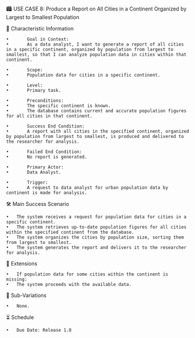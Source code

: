 🏙️ USE CASE 8: Produce a Report on All Cities in a Continent Organized by Largest to Smallest Population

📌 Characteristic Information

	•       Goal in Context:
	•       As a data analyst, I want to generate a report of all cities in a specific continent, organized by population from largest to smallest, so that I can analyze population data in cities within that continent.
	
    •       Scope:
	•       Population data for cities in a specific continent.
	
    •       Level:
	•       Primary task.
	
    •       Preconditions:
	•       The specific continent is known.
	•       The database contains current and accurate population figures for all cities in that continent.
	
    •       Success End Condition:
	•       A report with all cities in the specified continent, organized by population from largest to smallest, is produced and delivered to the researcher for analysis.
	
    •       Failed End Condition:
	•       No report is generated.
	
    •       Primary Actor:
	•       Data Analyst.
	
    •       Trigger:
	•       A request to data analyst for urban population data by continent is made for analysis.

🛠 Main Success Scenario

	•	The system receives a request for population data for cities in a specific continent.
	•	The system retrieves up-to-date population figures for all cities within the specified continent from the database.
	•	The system organizes the cities by population size, sorting them from largest to smallest.
	•	The system generates the report and delivers it to the researcher for analysis.

🚨 Extensions

	•	If population data for some cities within the continent is missing:
	•	The system proceeds with the available data.

🔀 Sub-Variations

	•	None.

⏳ Schedule

	•	Due Date: Release 1.0
